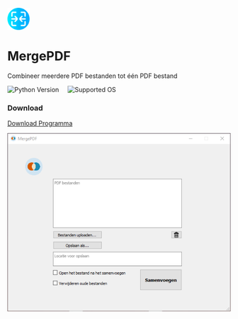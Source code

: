 <img src="https://github.com/jebr/MergePDF/blob/master/assets/merge-logo.png" width="50" height="50"></img>

# MergePDF

Combineer meerdere PDF bestanden tot één PDF bestand

![Python Version](https://img.shields.io/badge/Python-3.7-blue) &nbsp; &nbsp; ![Supported OS](https://img.shields.io/badge/OS-Windows%2FMacOS-orange)

### Download
[Download Programma](https://github.com/jebr/MergePDF/releases)

![Screenshot](assets/screenshot-MergePDF.png?raw=true "Merge PDF  image")